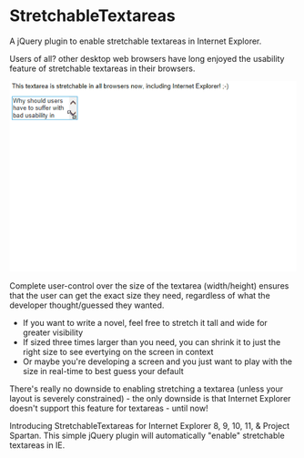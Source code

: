 # StretchableTextareas
A jQuery plugin to enable stretchable textareas in Internet Explorer.

Users of all? other desktop web browsers have long enjoyed the usability feature of stretchable textareas in their browsers.

![StretchableTextareas Example][1]

Complete user-control over the size of the textarea (width/height) ensures that the user can get the exact size they need, regardless of what the developer thought/guessed they wanted.

* If you want to write a novel, feel free to stretch it tall and wide for greater visibility
* If sized three times larger than you need, you can shrink it to just the right size to see evertying on the screen in context
* Or maybe you're developing a screen and you just want to play with the size in real-time to best guess your default


There's really no downside to enabling stretching a textarea (unless your layout is severely constrained) - the only downside is that Internet Explorer doesn't support this feature for textareas - until now!

Introducing StretchableTextareas for Internet Explorer 8, 9, 10, 11, & Project Spartan.  This simple jQuery plugin will automatically "enable" stretchable textareas in IE.

[1]: https://raw.githubusercontent.com/scunliffe/stretchabletextareas/master/ieStretchableTextareas.gif

